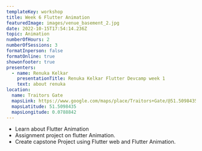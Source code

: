 ```yaml
---
templateKey: workshop
title: Week 6 Flutter Animation
featuredImage: images/venue_basement_2.jpg
date: 2022-10-15T17:54:14.236Z
topic: Animation
numberOfHours: 2
numberOfSessions: 3
formatInperson: false
formatOnline: true
showonfooter: true
presenters:
  - name: Renuka Kelkar
    presentationTitle: Renuka Kelkar Flutter Devcamp week 1
    text: about renuka
location:
  name: Traitors Gate
  mapsLink: https://www.google.com/maps/place/Traitors+Gate/@51.5098435,-0.0788842,19z/data=!4m5!3m4!1s0x4876030dd752a1c5:0x4a35f7c87ee9c96!8m2!3d51.5098435!4d-0.0784241
  mapsLatitude: 51.5098435
  mapsLongitude: 0.0788842
---
```

- Learn about Flutter Animation
- Assignment project on flutter Animation.
- Create capstone Project using Flutter web and Flutter Animation.
